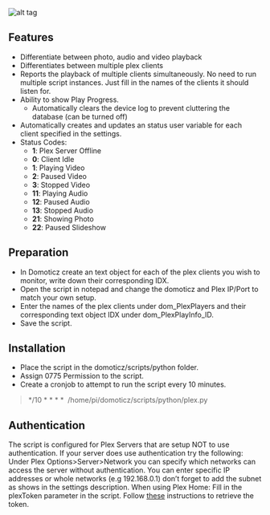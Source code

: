 ![alt tag](http://i66.tinypic.com/2qs5gs2.jpg)

Features
------------

- Differentiate between photo, audio and video playback
- Differentiates between multiple plex clients
- Reports the playback of multiple clients simultaneously. No need to run multiple script instances. Just fill in the names of the clients it should listen for.
- Ability to show Play Progress.
  - Automatically clears the device log to prevent cluttering the database (can be turned off)
- Automatically creates and updates an status user variable for each client specified in the settings. 
- Status Codes:
  - **1**: Plex Server Offline
  - **0**: Client Idle
  - **1**: Playing Video
  - **2**: Paused Video
  - **3**: Stopped Video
  - **11**: Playing Audio
  - **12**: Paused Audio
  - **13**: Stopped Audio
  - **21**: Showing Photo
  - **22**: Paused Slideshow

Preparation
------------
- In Domoticz create an text object for each of the plex clients you wish to monitor, write down their corresponding IDX.
- Open the script in notepad and change the domoticz and Plex IP/Port to match your own setup.
- Enter the names of the plex clients under dom_PlexPlayers and their corresponding text object IDX under dom_PlexPlayInfo_ID.
- Save the script.

Installation
-------------
- Place the script in the domoticz/scripts/python folder.
- Assign 0775 Permission to the script.
- Create a cronjob to attempt to run the script every 10 minutes.
> */10 * * * *  /home/pi/domoticz/scripts/python/plex.py


Authentication
---------------
The script is configured for Plex Servers that are setup NOT to use authentication. 
If your server does use authentication try the following: 
Under Plex Options>Server>Network you can specify which networks can access the server without authentication.
You can enter specific IP addresses or whole networks (e.g 192.168.0.1) don’t forget to add the subnet as shows in the settings description.
When using Plex Home: Fill in the plexToken parameter in the script. 
Follow [these](https://support.plex.tv/hc/en-us/articles/204059436-Finding-your-account-token-X-Plex-Token) instructions to retrieve the token.
